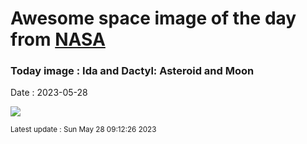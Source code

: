 
# Awesome space image of the day from [NASA](https://api.nasa.gov/)

### Today image : Ida and Dactyl: Asteroid and Moon
Date : 2023-05-28

![](https://apod.nasa.gov/apod/image/2305/IdaDactyl_galileo_960.jpg)

<small>Latest update : Sun May 28 09:12:26 2023</small>
        